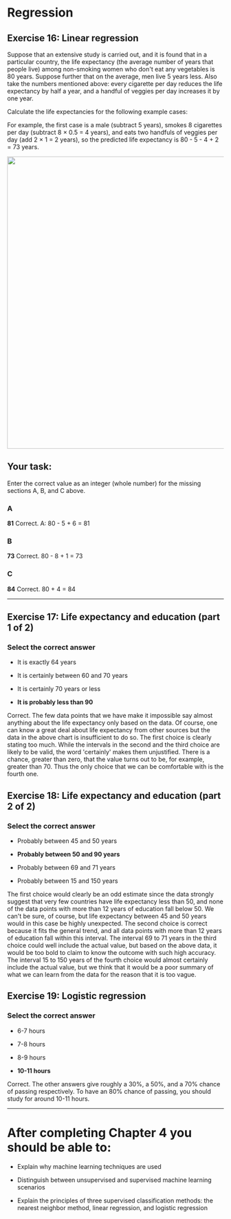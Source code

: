 # Regression

## Exercise 16: Linear regression 

Suppose that an extensive study is carried out, and it is found that in a particular country, the life expectancy (the average number of years that people live) among non-smoking women who don't eat any vegetables is 80 years. Suppose further that on the average, men live 5 years less. Also take the numbers mentioned above: every cigarette per day reduces the life expectancy by half a year, and a handful of veggies per day increases it by one year.

Calculate the life expectancies for the following example cases:

For example, the first case is a male (subtract 5 years), smokes 8 cigarettes per day (subtract 8 × 0.5 = 4 years), and eats two handfuls of veggies per day (add 2 × 1 = 2 years), so the predicted life expectancy is 80 - 5 - 4 + 2 = 73 years.

<img width="680" alt="" src="https://github.com/yodablocks/elementsofai/assets/83685559/d668adf8-7a9a-4dc4-8b50-9fda18b9a4fe">

## Your task: 
Enter the correct value as an integer (whole number) for the missing sections A, B, and C above.

### A

**81** Correct. A: 80 - 5 + 6 = 81

### B

**73** Correct. 80 - 8 + 1 = 73


### C

**84** Correct. 80 + 4 = 84 

---

## Exercise 17: Life expectancy and education (part 1 of 2)

### Select the correct answer

- It is exactly 64 years

- It is certainly between 60 and 70 years

- It is certainly 70 years or less

- **It is probably less than 90**

Correct. The few data points that we have make it impossible say almost anything about the life expectancy only based on the data. Of course, one can know a great deal about life expectancy from other sources but the data in the above chart is insufficient to do so. The first choice is clearly stating too much. While the intervals in the second and the third choice are likely to be valid, the word 'certainly' makes them unjustified. There is a chance, greater than zero, that the value turns out to be, for example, greater than 70. Thus the only choice that we can be comfortable with is the fourth one.


## Exercise 18: Life expectancy and education (part 2 of 2) 

### Select the correct answer

- Probably between 45 and 50 years

- **Probably between 50 and 90 years**

- Probably between 69 and 71 years

- Probably between 15 and 150 years

The first choice would clearly be an odd estimate since the data strongly suggest that very few countries have life expectancy less than 50, and none of the data points with more than 12 years of education fall below 50. We can't be sure, of course, but life expectancy between 45 and 50 years would in this case be highly unexpected. The second choice is correct because it fits the general trend, and all data points with more than 12 years of education fall within this interval. The interval 69 to 71 years in the third choice could well include the actual value, but based on the above data, it would be too bold to claim to know the outcome with such high accuracy. The interval 15 to 150 years of the fourth choice would almost certainly include the actual value, but we think that it would be a poor summary of what we can learn from the data for the reason that it is too vague.

## Exercise 19: Logistic regression

### Select the correct answer

- 6-7 hours

- 7-8 hours

- 8-9 hours

- **10-11 hours**

Correct. The other answers give roughly a 30%, a 50%, and a 70% chance of passing respectively. To have an 80% chance of passing, you should study for around 10-11 hours.

---

# After completing Chapter 4 you should be able to:

- Explain why machine learning techniques are used

- Distinguish between unsupervised and supervised machine learning scenarios

- Explain the principles of three supervised classification methods: the nearest neighbor method, linear regression, and logistic regression
